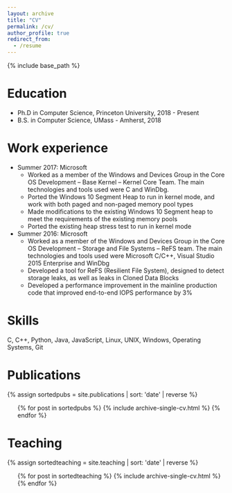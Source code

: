 ```yaml
---
layout: archive
title: "CV"
permalink: /cv/
author_profile: true
redirect_from:
  - /resume
---
```


{% include base_path %}

Education
======

* Ph.D in Computer Science, Princeton University, 2018 - Present
* B.S. in Computer Science, UMass - Amherst, 2018

Work experience
======
* Summer 2017: Microsoft
  * Worked as a member of the Windows and Devices Group in the Core OS Development – Base Kernel – Kernel Core Team. The main technologies and tools used were C and WinDbg.
  * Ported the Windows 10 Segment Heap to run in kernel mode, and work with both paged and non-paged memory pool types
  * Made modifications to the existing Windows 10 Segment heap to meet the requirements of the existing memory pools
  * Ported the existing heap stress test to run in kernel mode 
* Summer 2016: Microsoft
  * Worked as a member of the Windows and Devices Group in the Core OS Development – Storage and File Systems – ReFS team. The main technologies and tools used were Microsoft C/C++, Visual Studio 2015 Enterprise and WinDbg 
  * Developed a tool for ReFS (Resilient File System), designed to detect storage leaks, as well as leaks in Cloned Data Blocks 
  * Developed a performance improvement in the mainline production code that improved end-to-end IOPS performance by 3% 
  
Skills
======
C, C++, Python, Java, JavaScript, Linux, UNIX, Windows, Operating Systems, Git

Publications
======
  {% assign sortedpubs = site.publications | sort: 'date' | reverse %}
  <ul>{% for post in sortedpubs %}
    {% include archive-single-cv.html %}
  {% endfor %}</ul>
  
Teaching
======
  {% assign sortedteaching = site.teaching | sort: 'date' | reverse %}
  <ul>{% for post in sortedteaching %}
    {% include archive-single-cv.html %}
  {% endfor %}</ul>
  
